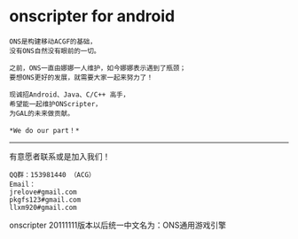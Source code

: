 # onscripter for android #

```
ONS是构建移动ACGF的基础，
没有ONS自然没有眼前的一切。

之前，ONS一直由娜娜一人维护，如今娜娜表示遇到了瓶颈；
要想ONS更好的发展，就需要大家一起来努力了！

现诚招Android、Java、C/C++ 高手，
希望能一起维护ONScripter，
为GAL的未来做贡献。

*We do our part！*
```
---
有意愿者联系或是加入我们！

```
QQ群：153981440 （ACG）
Email：
jrelove#gmail.com
pkgfs123#gmail.com
llxm920#gmail.com
```

onscripter 20111111版本以后统一中文名为：ONS通用游戏引擎
